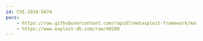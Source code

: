 ```yaml
---
id: CVE-2016-5674
pocs:
    - https://raw.githubusercontent.com/rapid7/metasploit-framework/master/modules/exploits/linux/http/nuuo_nvrmini_unauth_rce.rb
    - https://www.exploit-db.com/raw/40200
---
```

